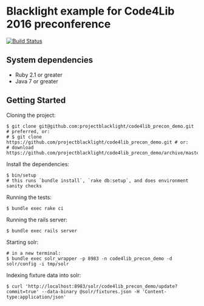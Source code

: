# Blacklight example for Code4Lib 2016 preconference

[![Build Status](https://travis-ci.org/projectblacklight/code4lib_precon_demo.png?branch=master)](https://travis-ci.org/projectblacklight/code4lib_precon_demo)

## System dependencies

* Ruby 2.1 or greater
* Java 7 or greater

## Getting Started

Cloning the project:

```console
$ git clone git@github.com:projectblacklight/code4lib_precon_demo.git # preferred, or:
# $ git clone https://github.com/projectblacklight/code4lib_precon_demo.git # or:
# download https://github.com/projectblacklight/code4lib_precon_demo/archive/master.zip
```

Install the dependencies:

```
$ bin/setup
# this runs `bundle install`, `rake db:setup`, and does environment sanity checks
```

Running the tests:

```console
$ bundle exec rake ci
```

Running the rails server:

```console
$ bundle exec rails server
```

Starting solr:

```console
# in a new terminal:
$ bundle exec solr_wrapper -p 8983 -n code4lib_precon_demo -d solr/config -i tmp/solr
```

Indexing fixture data into solr:

```console
$ curl 'http://localhost:8983/solr/code4lib_precon_demo/update?commit=true' --data-binary @solr/fixtures.json -H 'Content-type:application/json'
```
